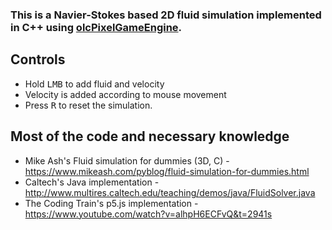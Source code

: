 ### This is a Navier-Stokes based 2D fluid simulation implemented in C++ using [olcPixelGameEngine](https://github.com/OneLoneCoder/olcPixelGameEngine).

## Controls
- Hold <kbd>LMB</kbd> to add fluid and velocity
- Velocity is added according to mouse movement
- Press <kbd>R</kbd> to reset the simulation.

## Most of the code and necessary knowledge

- Mike Ash's Fluid simulation for dummies (3D, C) - https://www.mikeash.com/pyblog/fluid-simulation-for-dummies.html 
- Caltech's Java implementation - http://www.multires.caltech.edu/teaching/demos/java/FluidSolver.java
- The Coding Train's p5.js implementation - https://www.youtube.com/watch?v=alhpH6ECFvQ&t=2941s
